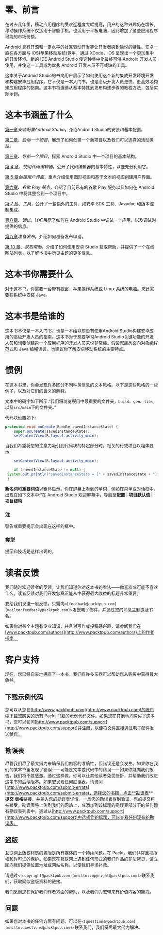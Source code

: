 # 零、前言

在过去几年里，移动应用程序的受欢迎程度大幅提高，用户的这种兴趣仍在增长。移动操作系统不仅适用于智能手机，也适用于平板电脑，因此增加了这些应用程序可能的市场份额。

Android 具有开源和一定水平的社区驱动开发等让开发者感到愉悦的特性。安卓一直在各方面与 iOS(苹果移动系统)竞争，通过 XCode，iOS 呈现出一个更加集中的开发环境。新的 IDE Android Studio 使这种集中化最终可供 Android 开发人员使用，并使这一工具成为优秀 Android 开发人员不可或缺的工具。

这本关于Android Studio的书向用户展示了如何使用这个新的集成开发环境开发和构建安卓应用程序。它不仅是一本入门书，也是高级开发人员更快、更高效地构建应用程序的指南。这本书将遵循从基本特性到发布构建步骤的教程方法，包括实际示例。

# 这本书涵盖了什么

[第一章](01.html "Chapter 1. Installing and Configuring Android Studio")*安装配置Android Studio*，介绍Android Studio的安装和基本配置。

[第二章](02.html "Chapter 2. Starting a Project")、*启动一个项目*，展示了如何创建一个新项目以及我们可以选择的活动类型。

[第三章](03.html "Chapter 3. Navigating a Project")、*导航一个项目*，探索 Android Studio 中一个项目的基本结构。

[第 4 章](04.html "Chapter 4. Using the Code Editor")、*使用代码编辑器*，公开了代码编辑器的基本特性，以便充分利用它。

[第 5 章](05.html "Chapter 5. Creating User Interfaces")*创建用户界面*，重点介绍使用图形视图和基于文本的视图创建用户界面。

[第六章](06.html "Chapter 6. Google Play Services")、*谷歌 Play 服务*，介绍了目前已有的谷歌 Play 服务以及如何在 Android Studio 中将其整合到一个项目中。

[第 7 章](07.html "Chapter 7. Tools")、*工具*，公开了一些额外的工具，如安卓 SDK 工具、Javadoc 和版本控制集成。

[第八章](08.html "Chapter 8. Debugging")、*调试*，详细展示了如何在 Android Studio 中调试一个应用，以及调试时提供的信息。

[第九章](09.html "Chapter 9. Preparing for Release")*准备发布*，介绍如何准备发布申请。

[第 10 章](10.html "Chapter 10. Getting Help")、*获取帮助*，介绍了如何使用安卓 Studio 获取帮助，并提供了一个在线网站列表，以了解本书中所见主题的更多信息。

# 这本书你需要什么

对于这本书，你需要一台带有视窗、苹果操作系统或 Linux 系统的电脑。您还需要在系统中安装 Java。

# 这本书是给谁的

这本书不仅是一本入门书，也是一本给以前没有使用Android Studio构建安卓应用的高级开发人员的指南。这本书对于想要学习Android Studio关键功能的开发人员和想要创建第一个应用程序的开发人员来说非常棒。假设您熟悉面向对象编程范式和 Java 编程语言。也建议你了解安卓移动系统的主要特点。

# 惯例

在这本书里，你会发现许多区分不同种类信息的文本风格。以下是这些风格的一些例子，以及对它们的含义的解释。

文本中的码字如下所示:“我们将浏览项目中最重要的文件夹，`build`、`gen`、`libs,`以及`src/main`下的文件夹。”

代码块设置如下:

```java
protected void onCreate(Bundle savedInstanceState) {
    super.onCreate(savedInstanceState);
    setContentView(R.layout.activity_main);
```

当我们希望将您的注意力吸引到代码块的特定部分时，相关的行或项目以粗体显示:

```java
    setContentView(R.layout.activity_main);

    if (savedInstanceState != null) {
 System.out.println("savedInstanceState = [" + savedInstanceState + "]");
 }

```

**新名词**和**重要词语**以粗体显示。你在屏幕上看到的单词，例如在菜单或对话框中，出现在如下文本中:“在 Android Studio 欢迎屏幕中，导航至**配置** | **项目默认值** | **项目结构**

### 注

警告或重要提示会出现在这样的框中。

### 类型

提示和技巧是这样出现的。

# 读者反馈

我们随时欢迎读者的反馈。让我们知道你对这本书的看法——你喜欢或可能不喜欢什么。读者反馈对我们开发您真正能从中获得最大收益的标题非常重要。

要给我们发送一般反馈，只需向`<[feedback@packtpub.com](mailto:feedback@packtpub.com)>`发送电子邮件，并通过您的消息主题提及书名。

如果你对某个主题有专业知识，并且对写作或投稿感兴趣，请参阅我们在[www.packtpub.com/authors](http://www.packtpub.com/authors)上的作者指南。

# 客户支持

现在，您已经自豪地拥有了一本书，我们有许多东西可以帮助您从购买中获得最大收益。

## 下载示例代码

您可以从您在[http://www.packtpub.com](http://www.packtpub.com)的账户中下载您购买的所有 Packt 书籍的示例代码文件。如果您在其他地方购买了这本书，您可以访问[http://www.packtpub.com/support](http://www.packtpub.com/support)并注册，以便将文件直接通过电子邮件发送给您。

## 勘误表

尽管我们尽了最大努力来确保我们内容的准确性，但错误还是会发生。如果你在我们的某本书里发现了错误——可能是文本或代码中的错误——如果你能向我们报告，我们将不胜感激。通过这样做，你可以让其他读者免受挫折，并帮助我们改进这本书的后续版本。如果您发现任何勘误表，请访问[http://www.packtpub.com/submit-errata](http://www.packtpub.com/submit-errata)，选择您的书籍，点击**勘误表** **提交** **表格**链接，并输入您的勘误表详情。一旦您的勘误表得到验证，您的提交将被接受，勘误表将上传到我们的网站上，或添加到该标题的勘误表部分下的任何现有勘误表列表中。通过从[http://www.packtpub.com/support](http://www.packtpub.com/support)中选择您的标题，可以查看任何现有的勘误表。

## 盗版

互联网上版权材质的盗版是所有媒体的一个持续问题。在 Packt，我们非常重视版权和许可证的保护。如果您在互联网上遇到任何形式的我们作品的非法拷贝，请立即向我们提供位置地址或网站名称，以便我们寻求补救。

请通过`<[copyright@packtpub.com](mailto:copyright@packtpub.com)>`联系我们，获取疑似盗版资料的链接。

我们感谢您在保护我们作者方面的帮助，以及我们为您带来有价值内容的能力。

## 问题

如果您对本书的任何方面有问题，可以在`<[questions@packtpub.com](mailto:questions@packtpub.com)>`联系我们，我们将尽最大努力解决。